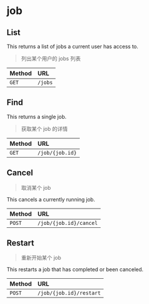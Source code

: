 # job

## List

This returns a list of jobs a current user has access to.

> 列出某个用户的 jobs 列表

| Method | URL     |
| :----- | :------ |
| `GET`  | `/jobs` |

## Find

This returns a single job.

> 获取某个 job 的详情

| Method | URL                     |
| :----- | :---------------------- |
| `GET`  | `/job/{job.id}` |

## Cancel

> 取消某个 job

This cancels a currently running job.

| Method | URL                     |
| :----- | :---------------------- |
| `POST`  | `/job/{job.id}/cancel` |

## Restart

> 重新开始某个 job

This restarts a job that has completed or been canceled.

| Method | URL                     |
| :----- | :---------------------- |
| `POST`  | `/job/{job.id}/restart` |
